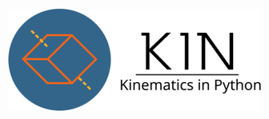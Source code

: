 ![KIN - Kinematics in Python](https://github.com/Bgeninatti/kin/blob/master/assets/isologo.png?raw=true)
